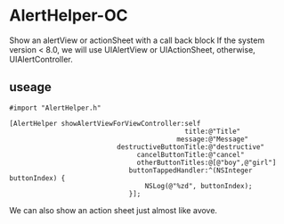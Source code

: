 # AlertHelper-OC

Show an alertView or actionSheet with a call back block
If the system version < 8.0, we will use UIAlertView  or UIActionSheet, otherwise, UIAlertController.

useage
---
```
#import "AlertHelper.h"
```
```
[AlertHelper showAlertViewForViewController:self
                                            title:@"Title"
                                          message:@"Message"
                           destructiveButtonTitle:@"destructive"
                                cancelButtonTitle:@"cancel"
                                otherButtonTitles:@[@"boy",@"girl"]
                              buttonTappedHandler:^(NSInteger buttonIndex) {
                                  NSLog(@"%zd", buttonIndex);
                              }];

  ```
  
  We can also show an action sheet just almost like avove.
